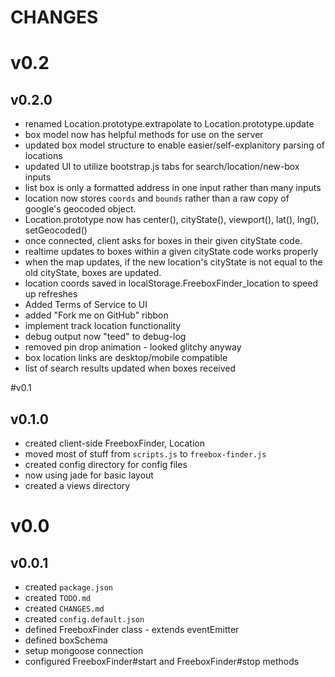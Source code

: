 # CHANGES

# v0.2
## v0.2.0
* renamed Location.prototype.extrapolate to Location.prototype.update
* box model now has helpful methods for use on the server
* updated box model structure to enable easier/self-explanitory parsing of locations
* updated UI to utilize bootstrap.js tabs for search/location/new-box inputs
* list box is only a formatted address in one input rather than many inputs
* location now stores `coords` and `bounds` rather than a raw copy of google's geocoded object.
* Location.prototype now has center(), cityState(), viewport(), lat(), lng(), setGeocoded()
* once connected, client asks for boxes in their given cityState code.
* realtime updates to boxes within a given cityState code works properly
* when the map updates, if the new location's cityState is not equal to the old cityState, boxes are updated. 
* location coords saved in localStorage.FreeboxFinder_location to speed up refreshes
* Added Terms of Service to UI
* added "Fork me on GitHub" ribbon
* implement track location functionality
* debug output now "teed" to debug-log
* removed pin drop animation - looked glitchy anyway
* box location links are desktop/mobile compatible
* list of search results updated when boxes received

#v0.1
## v0.1.0
* created client-side FreeboxFinder, Location
* moved most of stuff from `scripts.js` to `freebox-finder.js`
* created config directory for config files
* now using jade for basic layout
* created a views directory

# v0.0
## v0.0.1
* created `package.json`
* created `TODO.md`
* created `CHANGES.md`
* created `config.default.json`
* defined FreeboxFinder class - extends eventEmitter
* defined boxSchema
* setup mongoose connection
* configured FreeboxFinder#start and FreeboxFinder#stop methods
